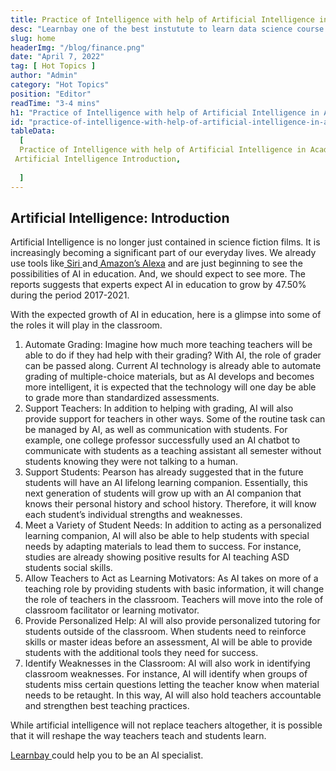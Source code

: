 ```yaml
---
title: Practice of Intelligence with help of Artificial Intelligence in Academics
desc: "Learnbay one of the best instutute to learn data science course in India, so Enroll Now And Get Your Dream Job!"
slug: home
headerImg: "/blog/finance.png"
date: "April 7, 2022"
tag: [ Hot Topics ]
author: "Admin"
category: "Hot Topics"
position: "Editor"
readTime: "3-4 mins"
h1: "Practice of Intelligence with help of Artificial Intelligence in Academics"
id: "practice-of-intelligence-with-help-of-artificial-intelligence-in-academics"
tableData:
  [
  Practice of Intelligence with help of Artificial Intelligence in Academics,
 Artificial Intelligence Introduction,
    
  ]
---
```


## Artificial Intelligence: Introduction

Artificial Intelligence is no longer just contained in science fiction films. It is increasingly becoming a significant part of our everyday lives. We already use tools like[ Siri](https://www.apple.com/in/siri/)<span style="text-decoration:underline;"> </span>and[ Amazon’s Alexa](https://developer.amazon.com/en-US/alexa) and are just beginning to see the possibilities of AI in education. And, we should expect to see more. The reports suggests that experts expect AI in education to grow by 47.50% during the period 2017-2021.

With the expected growth of AI in education, here is a glimpse into some of the roles it will play in the classroom.



1. Automate Grading: Imagine how much more teaching teachers will be able to do if they had help with their grading? With AI, the role of grader can be passed along. Current AI technology is already able to automate grading of multiple-choice materials, but as AI develops and becomes more intelligent, it is expected that the technology will one day be able to grade more than standardized assessments.
2. Support Teachers: In addition to helping with grading, AI will also provide support for teachers in other ways. Some of the routine task can be managed by AI, as well as communication with students. For example, one college professor successfully used an AI chatbot to communicate with students as a teaching assistant all semester without students knowing they were not talking to a human.
3. Support Students: Pearson has already suggested that in the future students will have an AI lifelong learning companion. Essentially, this next generation of students will grow up with an AI companion that knows their personal history and school history. Therefore, it will know each student’s individual strengths and weaknesses.
4. Meet a Variety of Student Needs: In addition to acting as a personalized learning companion, AI will also be able to help students with special needs by adapting materials to lead them to success. For instance, studies are already showing positive results for AI teaching ASD students social skills.
5. Allow Teachers to Act as Learning Motivators: As AI takes on more of a teaching role by providing students with basic information, it will change the role of teachers in the classroom. Teachers will move into the role of classroom facilitator or learning motivator.
6. Provide Personalized Help: AI will also provide personalized tutoring for students outside of the classroom. When students need to reinforce skills or master ideas before an assessment, AI will be able to provide students with the additional tools they need for success.
7. Identify Weaknesses in the Classroom: AI will also work in identifying classroom weaknesses. For instance, AI will identify when groups of students miss certain questions letting the teacher know when material needs to be retaught. In this way, AI will also hold teachers accountable and strengthen best teaching practices.

While artificial intelligence will not replace teachers altogether, it is possible that it will reshape the way teachers teach and students learn.

[Learnbay ](https://www.learnbay.co/data-science-course/artificial-intelligence-certification/)could help you to be an AI specialist.
